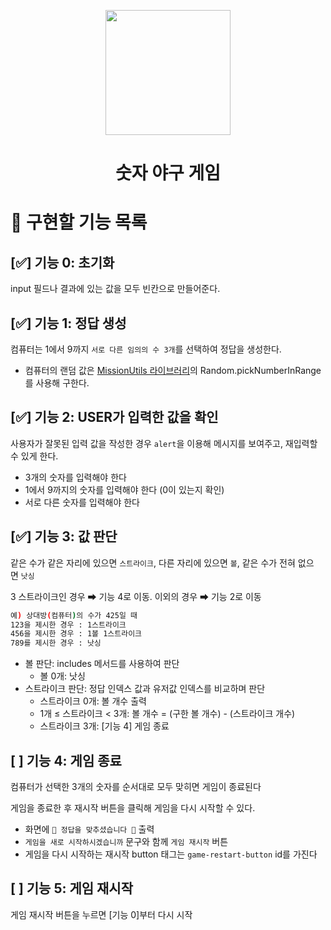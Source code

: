 <p align="middle" >
  <img width="200px;" src="https://github.com/woowacourse/javascript-baseball-precourse/blob/main/images/baseball_icon.png?raw=true"/>
</p>
<h1 align="middle">숫자 야구 게임</h1>

# **📝** **구현할 기능 목록**

## [✅] 기능 0: 초기화

input 필드나 결과에 있는 값을 모두 빈칸으로 만들어준다.

## [✅] 기능 1: 정답 생성

컴퓨터는 1에서 9까지 `서로 다른 임의의 수 3개`를 선택하여 정답을 생성한다.

- 컴퓨터의 랜덤 값은 [MissionUtils 라이브러리](https://github.com/woowacourse-projects/javascript-mission-utils#mission-utils)의 Random.pickNumberInRange를 사용해 구한다.

## [✅] 기능 2: USER가 입력한 값을 확인

사용자가 잘못된 입력 값을 작성한 경우 `alert`을 이용해 메시지를 보여주고, 재입력할 수 있게 한다.

- 3개의 숫자를 입력해야 한다
- 1에서 9까지의 숫자를 입력해야 한다 (0이 있는지 확인)
- 서로 다른 숫자를 입력해야 한다

## [✅] 기능 3: 값 판단

같은 수가 같은 자리에 있으면 `스트라이크`, 다른 자리에 있으면 `볼`, 같은 수가 전혀 없으면 `낫싱`

3 스트라이크인 경우 ➡ 기능 4로 이동. 이외의 경우 ➡ 기능 2로 이동

```bash
예) 상대방(컴퓨터)의 수가 425일 때
123을 제시한 경우 : 1스트라이크
456을 제시한 경우 : 1볼 1스트라이크
789를 제시한 경우 : 낫싱
```

- 볼 판단: includes 메서드를 사용하여 판단
  - 볼 0개: 낫싱
- 스트라이크 판단: 정답 인덱스 값과 유저값 인덱스를 비교하며 판단
  - 스트라이크 0개: 볼 개수 출력
  - 1개 ≤ 스트라이크 < 3개: 볼 개수 = (구한 볼 개수) - (스트라이크 개수)
  - 스트라이크 3개: [기능 4] 게임 종료

## [ ] 기능 4: 게임 종료

컴퓨터가 선택한 3개의 숫자를 순서대로 모두 맞히면 게임이 종료된다

게임을 종료한 후 재시작 버튼을 클릭해 게임을 다시 시작할 수 있다.

- 화면에 `🎉 정답을 맞추셨습니다 🎉` 출력
- `게임을 새로 시작하시겠습니까` 문구와 함께 `게임 재시작` 버튼
- 게임을 다시 시작하는 재시작 button 태그는 `game-restart-button` id를 가진다

## [ ] 기능 5: 게임 재시작

게임 재시작 버튼을 누르면 [기능 0]부터 다시 시작
